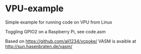 # VPU-example
Simple example for running code on VPU from Linux

Toggling GPIO2 on a Raspberry Pi, see code.asm

Based on https://github.com/ali1234/vcpoke/
VASM is avaible at http://sun.hasenbraten.de/vasm/

